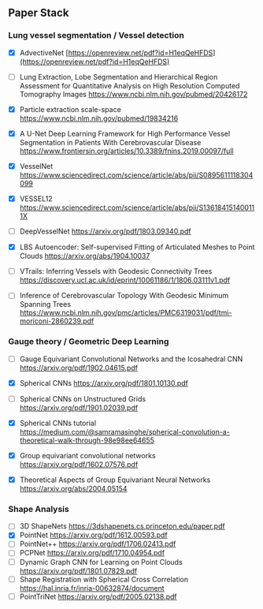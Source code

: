 ## Paper Stack

### Lung vessel segmentation / Vessel detection

- [x] AdvectiveNet   [https://openreview.net/pdf?id=H1eqQeHFDS](https://openreview.net/pdf?id=H1eqQeHFDS)

- [ ] Lung Extraction, Lobe Segmentation and Hierarchical Region Assessment for Quantitative Analysis on High Resolution Computed Tomography Images https://www.ncbi.nlm.nih.gov/pubmed/20426172

- [x] Particle extraction scale-space https://www.ncbi.nlm.nih.gov/pubmed/19834216

- [x] A U-Net Deep Learning Framework for High Performance Vessel Segmentation in Patients With Cerebrovascular Disease https://www.frontiersin.org/articles/10.3389/fnins.2019.00097/full

- [x] VesselNet https://www.sciencedirect.com/science/article/abs/pii/S0895611118304099

- [x] VESSEL12 https://www.sciencedirect.com/science/article/abs/pii/S136184151400111X

- [ ] DeepVesselNet https://arxiv.org/pdf/1803.09340.pdf

- [x] LBS Autoencoder: Self-supervised Fitting of Articulated Meshes to Point Clouds https://arxiv.org/abs/1904.10037

- [ ] VTrails: Inferring Vessels with Geodesic Connectivity Trees https://discovery.ucl.ac.uk/id/eprint/10061186/1/1806.03111v1.pdf

- [ ] Inference of Cerebrovascular Topology With Geodesic Minimum Spanning Trees https://www.ncbi.nlm.nih.gov/pmc/articles/PMC6319031/pdf/tmi-moriconi-2860239.pdf

  


### Gauge theory / Geometric Deep Learning
- [ ] Gauge Equivariant Convolutional Networks and the Icosahedral CNN https://arxiv.org/pdf/1902.04615.pdf
- [x] Spherical CNNs https://arxiv.org/pdf/1801.10130.pdf
- [ ] Spherical CNNs on Unstructured Grids https://arxiv.org/pdf/1901.02039.pdf
- [x] Spherical CNNs tutorial https://medium.com/@samramasinghe/spherical-convolution-a-theoretical-walk-through-98e98ee64655
- [x] Group equivariant convolutional networks https://arxiv.org/pdf/1602.07576.pdf
- [x] Theoretical Aspects of Group Equivariant Neural Networks https://arxiv.org/abs/2004.05154



### Shape Analysis

- [ ] 3D ShapeNets https://3dshapenets.cs.princeton.edu/paper.pdf
- [x] PointNet https://arxiv.org/pdf/1612.00593.pdf
- [ ] PointNet++ https://arxiv.org/pdf/1706.02413.pdf
- [ ] PCPNet https://arxiv.org/pdf/1710.04954.pdf
- [ ] Dynamic Graph CNN for Learning on Point Clouds https://arxiv.org/pdf/1801.07829.pdf
- [ ] Shape Registration with Spherical Cross Correlation https://hal.inria.fr/inria-00632874/document
- [ ] PointTriNet https://arxiv.org/pdf/2005.02138.pdf
